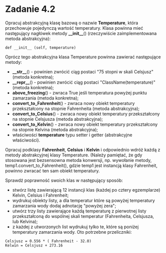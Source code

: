 # Zadanie 4.2

Opracuj abstrakcyjną klasę bazową o nazwie **Temperature**, która
przechowuje pojedynczą wartość temperatury. Klasa powinna mieć następujący nagłówek metody **\_\_init__**() (rzeczywiście zaimplementowana metoda abstrakcyjna):

```
def __init__ (self, temperature)
```

Oprócz tego abstrakcyjna klasa Temperature powinna zawierać następujące metody:
- **\_\_str__**() - powinien zwrócić ciąg postaci "75 stopni w skali Celsjusz" (metoda
konkretna);
- **\_\_repr__**() - powinien zwrócić ciąg postaci "ClassName(temperature)" (metoda
konkretna);
- **above_freezing**() - zwraca True jeśli temperatura powyżej punktu zamarzania
(metoda konkretna);
- **convert_to_Fahrenheit**() - zwraca nowy obiekt temperatury przekształcony na
stopnie Fahrenheita (metoda abstrakcyjna);
- **convert_to_Celsius**() - zwraca nowy obiekt temperatury przekształcony na
stopnie Celsjusza (metoda abstrakcyjna);
- **convert_to_Kelvin**() - zwraca nowy obiekt temperatury przekształcony na
stopnie Kelvina (metoda abstrakcyjna);
- właściwości **temperature** typu setter i getter (abstrakcyjne właściwości).

Opracuj podklasy **Fahrenheit**, **Celsius** i **Kelvin** i odpowiednio wdróż każdą z metody
abstrakcyjnej klasy Temperature. (Należy pamiętać, że gdy stosowana jest bezsensowna metoda konwersji, np. wywołanie metody, temp1.convert_to_Fahrenheit(), gdzie
temp1 jest instancją klasy Fahrenheit, powinno zwracać ten sam obiekt temperatury.

Sprawdź poprawność swoich klas w następujący sposób:
- stwórz listę zawierającą 12 instancji klas (każdej po cztery egzemplarze) Kelvin,
Celsius i Fahrenheit;
- wydrukuj obiekty listy, a dla temperatur które są powyżej temperatury zamarzania wody dodaj adnotację "powyżej zera";
- utwórz trzy listy zawierające każdą temperaturę z pierwotnej listy przekształconą
do wspólnej skali temperatur (Fahrenheita, Celsjusza, lub Kelvina);
- z każdej z utworzonych list wydrukuj tylko te, które są poniżej temperatury zamarzania wody.
Oto potrzebne przeliczniki:

```
Celsjusz = 0.556 * ( Fahrenheit - 32.0)
Kelwin = Celsjusz + 273.16
```